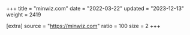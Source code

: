 +++
title = "minwiz.com"
date = "2022-03-22"
updated = "2023-12-13"
weight = 2419

[extra]
source = "https://minwiz.com"
ratio = 100
size = 2
+++
